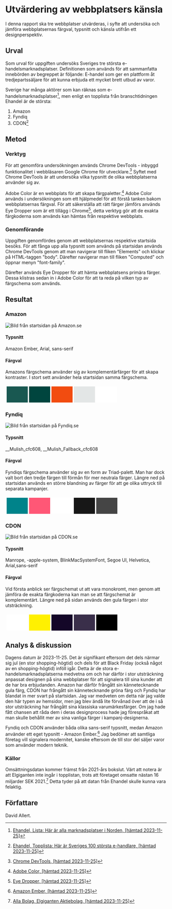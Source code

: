<main markdown="1">

Utvärdering av webbplatsers känsla
==================================

I denna rapport ska tre webbplatser utvärderas, i syfte att undersöka och jämföra webbplatsernas färgval, typsnitt och känsla utifrån ett designperspektiv.

Urval
-----------------------

Som urval för uppgiften undersöks Sveriges tre största e-handelsmarknadsplatser. Definitionen som används för att sammanfatta innebörden av begreppet är följande: E-handel som ger en plattform åt tredjepartssäljare för att kunna erbjuda ett mycket brett utbud av varor.

Sverige har många aktörer som kan räknas som e-handelsmarknadsplatser[^1], men enligt en topplista från branschtidningen Ehandel är de största:

1. Amazon
2. Fyndiq
3. CDON[^2]

Metod
-----------------------

### Verktyg
För att genomföra undersökningen används Chrome DevTools - inbyggd funktionalitet i webbläsaren Google Chrome för utvecklare.[^3] Syftet med Chrome DevTools är att undersöka vilka typsnitt de olika webbplatserna använder sig av.

Adobe Color är en webbplats för att skapa färgpaletter.[^4] Adobe Color används i undersökningen som ett hjälpmedel för att förstå tanken bakom webbplatsernas färgval. För att säkerställa att rätt färger jämförs används Eye Dropper som är ett tillägg i Chrome[^5], detta verktyg gör att de exakta färgkoderna som används kan hämtas från respektive webbplats.

### Genomförande
Uppgiften genomfördes genom att webbplatsernas respektive startsida besöks. För att fånga upp alla typsnitt som används på startsidan används Chrome DevTools genom att man navigerar till fliken "Elements" och klickar på HTML-taggen "body". Därefter navigerar man till fliken "Computed" och öppnar menyn "font-family".

Därefter används Eye Dropper för att hämta webbplatsens primära färger. Dessa klistras sedan in i Adobe Color för att ta reda på vilken typ av färgschema som används.

Resultat
-----------------------

### Amazon

![Bild från startsidan på Amazon.se](../image/amazon.png)

#### Typsnitt

Amazon Ember, Arial, sans-serif

#### Färgval

Amazons färgschema använder sig av komplementärfärger för att skapa kontraster. I stort sett använder hela startsidan samma färgschema.

<table style="border-spacing: 4px; border-collapse: separate">
<tr>
<td style="height: 50px; width: 50px; background-color: #195851">
<td style="height: 50px; width: 50px; background-color: #00453E">
<td style="height: 50px; width: 50px; background-color: #F24C10">
<td style="height: 50px; width: 50px; background-color: #e3e6e6">
<td style="height: 50px; width: 50px; background-color: #FFFFFF">
</tr>
</table>

### Fyndiq

![Bild från startsidan på Fyndiq.se](../image/fyndiq.png)

#### Typsnitt

__Mulish_cfc608, __Mulish_Fallback_cfc608

#### Färgval

Fyndiqs färgschema använder sig av en form av Triad-palett. Man har dock valt bort den tredje färgen till förmån för mer neutrala färger. Längre ned på startsidan används en större blandning av färger för att ge olika uttryck till separata kampanjer.

<table style="border-spacing: 4px; border-collapse: separate">
<tr>
<td style="height: 50px; width: 50px; background-color: #00838A">
<td style="height: 50px; width: 50px; background-color: #ff5776">
<td style="height: 50px; width: 50px; background-color: #ffffff">
<td style="height: 50px; width: 50px; background-color: #171717">
<td style="height: 50px; width: 50px; background-color: #454545">
</tr>
</table>

### CDON

![Bild från startsidan på CDON.se](../image/cdon.png)

#### Typsnitt

Manrope, -apple-system, BlinkMacSystemFont, Segoe UI, Helvetica, Arial,sans-serif

#### Färgval

Vid första anblick ser färgschemat ut att vara monokromt, men genom att jämföra de exakta färgkoderna kan man se att färgschemat är komplementärt. Längre ned på sidan används den gula färgen i stor utsträckning. 

<table style="border-spacing: 4px; border-collapse: separate">
<tr>
<td style="height: 50px; width: 50px; background-color: #ffffff">
<td style="height: 50px; width: 50px; background-color: #fff001">
<td style="height: 50px; width: 50px; background-color: #140728">
<td style="height: 50px; width: 50px; background-color: #3a2f4a">
<td style="height: 50px; width: 50px; background-color: #000000">
</tr>
</table>

Analys & diskussion
-----------------------

Dagens datum är 2023-11-25. Det är signifikant eftersom det dels närmar sig jul (en stor shopping-högtid) och dels för att Black Friday (också något av en shopping-högtid) inföll igår. Detta är de stora e-handelsmarknadsplatserna medvetna om och har därför i stor utsträckning anpassat designen på sina webbplatser för att signalera till sina kunder att de har bra erbjudanden. Amazon har därför frångått sin kännetecknande gula färg, CDON har frångått sin kännetecknande gröna färg och Fyndiq har blandat in mer svart på startsidan. Jag var medveten om detta när jag valde den här typen av hemsidor, men jag blev ändå lite förvånad över att de i så stor utsträckning har frångått sina klassiska varumärkesfärger. Om jag hade fått chansen att råda dem i deras designprocess hade jag förespråkat att man skulle behållit mer av sina vanliga färger i kampanj-designerna.

Fyndiq och CDON använder båda olika sans-serif typsnitt, medan Amazon använder ett eget typsnitt - Amazon Ember.[^6] Jag bedömer att samtliga företag vill signalera modernitet, kanske eftersom de till stor del säljer varor som använder modern teknik.

### Källor

Omsättningsdatan kommer främst från 2021-års bokslut. Värt att notera är att Elgiganten inte ingår i topplistan, trots att företaget omsatte nästan 16 miljarder SEK 2021.[^7] Detta tyder på att datan från Ehandel skulle kunna vara felaktig.

<!-- Referenser -->

[^1]: [Ehandel, Lista: Här är alla marknadsplatser i Norden, [hämtad 2023-11-25]](https://www.ehandel.se/har-ar-alla-marknadsplatser-i-norden-resurseffektivt-verktyg)
[^2]: [Ehandel, Topplista: Här är Sveriges 100 största e-handlare, [hämtad 2023-11-25]](https://www.ehandel.se/forum/har-ar-sveriges-100-storsta-e-handlare/)
[^3]: [Chrome DevTools, [hämtad 2023-11-25]](https://developer.chrome.com/docs/devtools/)
[^4]: [Adobe Color, [hämtad 2023-11-25]](https://color.adobe.com/sv/create/color-wheel)
[^5]: [Eye Dropper, [hämtad 2023-11-25]](https://eyedropper.org/)
[^6]: [Amazon Ember, [hämtad 2023-11-25]](https://developer.amazon.com/en-US/alexa/branding/echo-guidelines/identity-guidelines/typography)
[^7]: [Alla Bolag, Elgiganten Aktiebolag, [hämtad 2023-11-25]](https://www.allabolag.se/5564714474/bokslut)

Författare
-----------------------

David Allert.

</main>